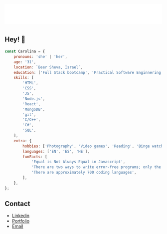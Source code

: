 <h1 align="center">
  <img src="https://raw.githubusercontent.com/Carolina-Toren/Carolina-Toren/master/name.svg" alt="Carolina Toren" />
</h1>

## Hey! 👋

```javascript
const Carolina = {
	pronouns: 'she' | 'her',
	age: '31',
	location: `Beer Sheva, Israel`,
	education: ['Full Stack bootcamp', 'Practical Software Enginnering'],
	skills: [
		'HTML',
		'CSS',
		'JS',
		'Node.js',
		'React',
		'MongoDB',
		'git',
		'C/C++',
		'C#',
		'SQL',
	],
	extra: {
		hobbies: ['Photography', 'Video games', 'Reading', 'Binge watching'],
		languages: ['EN', 'ES', 'HE'],
		funFacts: [
			'Equal is Not Always Equal in Javascript',
			'There are two ways to write error-free programs; only the third one works',
			'There are approximately 700 coding languages',
		],
	},
};
```

## Contact

- [Linkedin](https://www.linkedin.com/in/carolina-toren/)
 - [Portfolio](https://www.carolina-toren.com/)
 - [Email](mailto:carolina_toren@gmail.com/)
